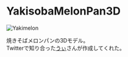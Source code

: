 # YakisobaMelonPan3D

![Yakimelon](https://pbs.twimg.com/media/DjUu7FvVsAEdE6Q.jpg)

焼きそばメロンパンの3Dモデル。  
Twitterで知り合った[うぃ](https://twitter.com/UiMS_)さんが作成してくれた。
